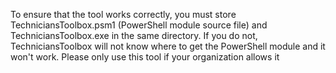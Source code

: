 To ensure that the tool works correctly, you must store TechniciansToolbox.psm1 (PowerShell module source file) and TechniciansToolbox.exe in the same directory. If you do not, TechniciansToolbox will not know where to get the PowerShell module and it won't work.
Please only use this tool if your organization allows it
